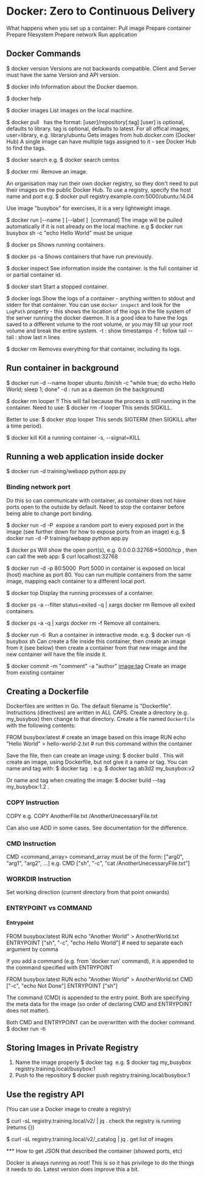 Docker: Zero to Continuous Delivery
===================================

What happens when you set up a container:
Pull image
Prepare container
  Prepare filesystem
  Prepare network
  Run application

Docker Commands
---------------

$ docker version
Versions are not backwards compatible. Client and Server must have the same Version and API version.

$ docker info
Information about the Docker daemon.

$ docker help <command>

$ docker images
List images on the local machine.

$ docker pull <image>
<image> has the format: [user]/repository[:tag]
[user] is optional, defaults to library.
tag is optional, defaults to latest.
For all offical images, user=library, e.g. library/ubuntu
Gets images from hub.docker.com (Docker Hub)
A single image can have multiple tags assigned to it - see Docker Hub to find the tags.

$ docker search <query>
e.g. $ docker search centos

$ docker rmi <image>
Remove an image.

An organisation may run their own docker registry, so they don't need to put their images on the public Docker Hub.
To use a registry, specify the host name and port
	e.g. $ docker pull registry.example.com:5000/ubuntu:14.04




Use image "busybox" for exercises, it is a very lightweight image.

$ docker run [--name <name>] [--label <label>] <image> [command]
The image will be pulled automatically if it is not already on the local machine.
	e.g $ docker run busybox sh -c "echo Hello World"
<name> must be unique

$ docker ps
Shows running containers.

$ docker ps -a
Shows containers that have run previously.

$ docker inspect <container or image>
See information inside the container.
<container> is the full container id or partial container id.

$ docker start <container>
Start a stopped container.

$ docker logs <container>
Show the logs of a container - anything written to stdout and stderr for that container.
You can use `docker inspect` and look for the `LogPath` property - this shows the location of the logs in the file system of the server running the docker daemon. It is a good idea to have the logs saved to a different volume to the root volume, or you may fill up your root volume and break the entire system.
-t : show timestamps
-f : follow tail
--tail <n> : show last n lines

$ docker rm <container>
Removes everything for that container, including its logs.


## Run container in background

$ docker run -d --name looper ubuntu /bin/sh -c "while true; do echo Hello World; sleep 1; done"
-d : run as a daemon (in the background)

$ docker rm looper
!! This will fail because the process is still running in the container. Need to use:
$ docker rm -f looper
This sends SIGKILL.

Better to use:
$ docker stop looper
This sends SIGTERM (then SIGKILL after a time period).

$ docker kill <container>
Kill a running container
  -s, --signal=KILL




## Running a web application inside docker

$ docker run -d training/webapp python app.py


### Binding network port

Do this so can communicate with container, as container does not have ports open to the outside by default. Need to stop the container before being able to change port binding.

$ docker run -d -P <image> <command>
	expose a random port to every exposed port in the image (see further down for how to expose ports from an image)
	e.g. $ docker run -d -P training/webapp python app.py

$ docker ps
Will show the open port(s), e.g. 0.0.0.0:32768->5000/tcp , then can call the web app:
$ curl localhost:32768

$ docker run -d -p 80:5000 <image> <command>
Port 5000 in container is exposed on local (host) machine as port 80.
You can run multiple containers from the same image, mapping each container to a different local port.




$ docker top <container>
Display the running processes of a container.

$ docker ps -a --filter status=exited -q | xargs docker rm
Remove all exited containers.

$ docker ps -a -q | xargs docker rm -f
Remove all containers.

$ docker run -ti <image> <command>
Run a container in interactive mode. e.g. $ docker run -ti busybox sh
Can create a file inside this container, then create an image from it (see below) then create a container from that new image and the new container will have the file inside it.

$ docker commit -m "comment" -a "author" <container> <image:tag>
Create an image from existing container


## Creating a Dockerfile
Dockerfiles are written in Go. The default filename is "Dockerfile".
Instructions (directives) are written in ALL CAPS.
Create a directory (e.g. my_busybox) then change to that directory. Create a file named `Dockerfile` with the following contents:

FROM busybox:latest  # create an image based on this image
RUN echo "Hello World" > hello-world-2.txt  # run this command within the container

Save the file, then can create an image using:
$ docker build .
This will create an image, using Dockerfile, but not give it a name or tag. You can name and tag with:
$ docker tag <image> <name>:<tag>
e.g. $ docker tag ab3d2 my_busybox:v2

Or name and tag when creating the image:
$ docker build --tag my_busybox:1.2 .


### COPY Instruction
COPY <source> <destination>
e.g.
COPY AnotherFile.txt /AnotherUnecessaryFile.txt

Can also use ADD in some cases. See documentation for the difference.

### CMD Instruction
CMD <command_array>
command_array must be of the form: ["arg0", "arg1", "arg2", ...]
e.g.
CMD ["sh", "-c", "cat /AnotherUnecessaryFile.txt"]


### WORKDIR Instruction
Set working direction (current directory from that point onwards)







### ENTRYPOINT vs COMMAND

#### Entrypoint

FROM busybox:latest
RUN echo "Another World" > AnotherWorld.txt 
ENTRYPOINT ["sh", "-c", "echo Hello World"]  # need to separate each argument by comma

If you add a command (e.g. from 'docker run' command), it is appended to the command specified with ENTRYPOINT


FROM busybox:latest
RUN echo "Another World" > AnotherWorld.txt
CMD ["-c", "echo Not Done"]
ENTRYPOINT ["sh"]

The command (CMD) is appended to the entry point. Both are specifying the meta data for the image (so order of declaring CMD and ENTRYPOINT does not matter).

Both CMD and ENTRYPOINT can be overwritten with the docker command.
$ docker run -ti <image> <command>


## Storing Images in Private Registry

1. Name the image properly
	$ docker tag <image> <name for image in repository>
		e.g. $ docker tag my_busybox registry.training.local/busybox:1
2. Push to the repository
	$ docker push registry.training.local/busybox:1

## Use the registry API

(You can use a Docker image to create a registry)

$ curl -sL registry.training.local/v2/ | jq .
	check the registry is running (returns {})

$ curl -sL registry.training.local/v2/_catalog | jq .
	get list of images

*** How to get JSON that described the container (showed ports, etc)







Docker is always running as root! This is so it has privilege to do the things it needs to do. Latest version does improve this a bit.


